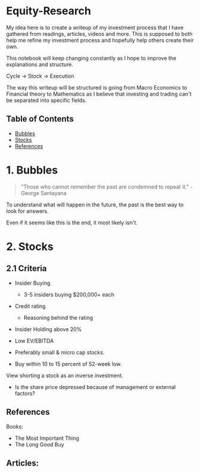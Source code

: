 # Equity-Research

My idea here is to create a writeup of my investment process that I have gathered from readings, articles, videos and more.
This is supposed to both help me refine my investment process and hopefully help others create their own.

This notebook will keep changing constantly as I hope to improve the explanations and structure.

Cycle -> Stock -> Execution

The way this writeup will be structured is going from Macro Economics to Financial theory to Mathematics as I believe that investing and trading can't be separated into specific fields.  

## Table of Contents
- [Bubbles](#bubbles)
- [Stocks](#stocks)
- [References](#references)

# 1. Bubbles <a class="anchor" id="bubbles"></a>

> "Those who cannot remember the past are condemned to repeat it." -George Santayana

To understand what will happen in the future, the past is the best way to look for answers.

Even if it seems like this is the end, it most likely isn't.


# 2. Stocks <a class="anchor" id="stocks"></a>


## 2.1 Criteria

- Insider Buying
    - 3-5 insiders buying $200,000+ each
- Credit rating
    - Reasoning behind the rating
- Insider Holding above 20%

- Low EV/EBITDA 
- Preferably small & micro cap stocks.
- Buy within 10 to 15 percent of 52-week low.

View shorting a stock as an inverse investment.


- Is the share price depressed because of management or external factors?

## References <a class="anchor" id="references"></a>

Books:
- The Most Important Thing
- The Long Good Buy

Articles:
- 